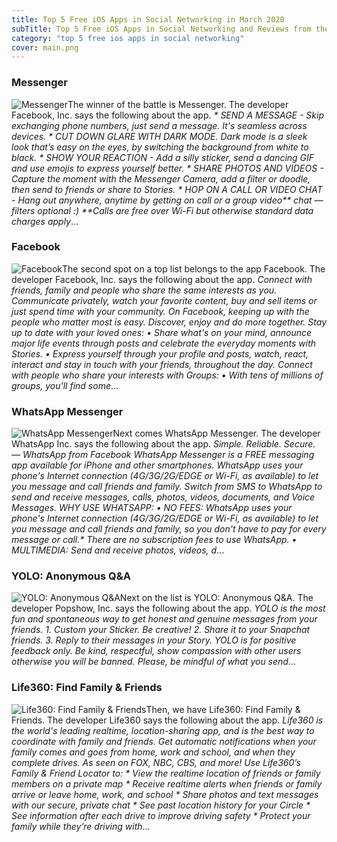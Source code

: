 ```yaml
---
title: Top 5 Free iOS Apps in Social Networking in March 2020
subTitle: Top 5 Free iOS Apps in Social Networking and Reviews from the AppStore in March 2020.
category: "top 5 free ios apps in social networking"
cover: main.png
---
```


### Messenger

![Messenger](https://is3-ssl.mzstatic.com/image/thumb/Purple114/v4/2e/68/90/2e68903f-5e90-f452-de90-5d2d13111e8c/Icon-0-0-1x_U007emarketing-0-0-0-7-0-0-85-220.png/100x100bb.png)The winner of the battle is Messenger. The developer Facebook, Inc. says the following about the app. _* SEND A MESSAGE - Skip exchanging phone numbers, just send a message. It's seamless across devices. * CUT DOWN GLARE WITH DARK MODE. Dark mode is a sleek look that’s easy on the eyes, by switching the background from white to black. * SHOW YOUR REACTION - Add a silly sticker, send a dancing GIF and use emojis to express yourself better. * SHARE PHOTOS AND VIDEOS - Capture the moment with the Messenger Camera, add a filter or doodle, then send to friends or share to Stories. * HOP ON A CALL OR VIDEO CHAT - Hang out anywhere, anytime by getting on call or a group video** chat — filters optional :) **Calls are free over Wi-Fi but otherwise standard data charges apply_...

### Facebook

![Facebook](https://is2-ssl.mzstatic.com/image/thumb/Purple114/v4/a5/84/64/a58464bc-1dd4-364a-1345-47cd7009bb0c/Icon-Production-0-0-1x_U007emarketing-0-0-0-7-0-0-sRGB-0-0-0-GLES2_U002c0-512MB-85-220-0-0.png/100x100bb.png)The second spot on a top list belongs to the app Facebook. The developer Facebook, Inc. says the following about the app. _Connect with friends, family and people who share the same interests as you. Communicate privately, watch your favorite content, buy and sell items or just spend time with your community. On Facebook, keeping up with the people who matter most is easy. Discover, enjoy and do more together.    Stay up to date with your loved ones:   • Share what's on your mind, announce major life events through posts and celebrate the everyday moments with Stories.   • Express yourself through your profile and posts, watch, react, interact and stay in touch with your friends, throughout   the day.  Connect with people who share your interests with Groups:   • With tens of millions of groups, you'll find some_...

### WhatsApp Messenger

![WhatsApp Messenger](https://is1-ssl.mzstatic.com/image/thumb/Purple124/v4/67/2a/c1/672ac19f-b4c9-9f92-9dcc-6bd43d09c398/AppIcon-0-0-1x_U007emarketing-0-0-0-6-0-0-85-220.png/100x100bb.png)Next comes WhatsApp Messenger. The developer WhatsApp Inc. says the following about the app. _Simple. Reliable. Secure. — WhatsApp from Facebook  WhatsApp Messenger is a FREE messaging app available for iPhone and other smartphones. WhatsApp uses your phone's Internet connection (4G/3G/2G/EDGE or Wi-Fi, as available) to let you message and call friends and family. Switch from SMS to WhatsApp to send and receive messages, calls, photos, videos, documents, and Voice Messages.  WHY USE WHATSAPP:  • NO FEES: WhatsApp uses your phone's Internet connection (4G/3G/2G/EDGE or Wi-Fi, as available) to let you message and call friends and family, so you don't have to pay for every message or call.* There are no subscription fees to use WhatsApp.  • MULTIMEDIA: Send and receive photos, videos, d_...

### YOLO: Anonymous Q&A

![YOLO: Anonymous Q&A](https://is2-ssl.mzstatic.com/image/thumb/Purple124/v4/56/b2/35/56b23585-57dd-f9a7-7168-00bd8855970d/AppIcon-0-0-1x_U007emarketing-0-0-0-10-0-0-sRGB-0-0-0-GLES2_U002c0-512MB-85-220-0-0.png/100x100bb.png)Next on the list is YOLO: Anonymous Q&A. The developer Popshow, Inc. says the following about the app. _YOLO is the most fun and spontaneous way to get honest and genuine messages from your friends.  1. Custom your Sticker. Be creative! 2. Share it to your Snapchat friends. 3. Reply to their messages in your Story.  YOLO is for positive feedback only. Be kind, respectful, show compassion with other users otherwise you will be banned. Please, be mindful of what you send_...

### Life360: Find Family & Friends

![Life360: Find Family & Friends](https://is1-ssl.mzstatic.com/image/thumb/Purple123/v4/dd/c4/f4/ddc4f4e4-fff7-59d3-8431-f13d329bc5b7/AppIcon-0-0-1x_U007emarketing-0-0-0-7-0-0-sRGB-0-0-0-GLES2_U002c0-512MB-85-220-0-0.png/100x100bb.png)Then, we have Life360: Find Family & Friends. The developer Life360 says the following about the app. _Life360 is the world's leading realtime, location-sharing app, and is the best way to coordinate with family and friends. Get automatic notifications when your family comes and goes from home, work and school, and when they complete drives. As seen on FOX, NBC, CBS, and more!  Use Life360’s Family & Friend Locator to:  * View the realtime location of friends or family members on a private map * Receive realtime alerts when friends or family arrive or leave home, work, and school * Share photos and text messages with our secure, private chat * See past location history for your Circle * See information after each drive to improve driving safety * Protect your family while they’re driving with_...

